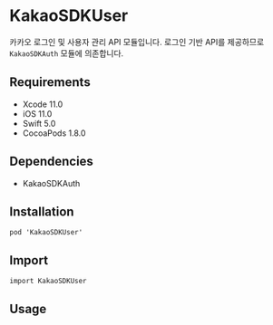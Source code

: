 # KakaoSDKUser

카카오 로그인 및 사용자 관리 API 모듈입니다. 로그인 기반 API를 제공하므로 `KakaoSDKAuth` 모듈에 의존합니다.

## Requirements
- Xcode 11.0
- iOS 11.0
- Swift 5.0
- CocoaPods 1.8.0

## Dependencies
- KakaoSDKAuth

## Installation
```
pod 'KakaoSDKUser'
```

## Import
```
import KakaoSDKUser
```

## Usage